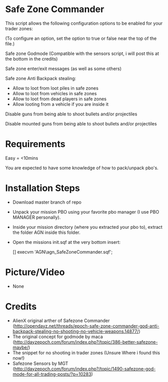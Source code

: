 Safe Zone Commander
======
This script allows the following configuration options to be enabled for your trader zones:

(To configure an option, set the option to true or false near the top of the file.)

Safe zone Godmode (Compatible with the sensors script, i will post this at the bottom in the credits)

Safe zone enter/exit messages (as well as some others)

Safe zone Anti Backpack stealing:

- Allow to loot from loot piles in safe zones
- Allow to loot from vehicles in safe zones
- Allow to loot from dead players in safe zones
- Allow looting from a vehicle if you are inside it

Disable guns from being able to shoot bullets and/or projectiles

Disable mounted guns from being able to shoot bullets and/or projectiles

Requirements 
=====
Easy = <10mins

You are expected to have some knowledge of how to pack/unpack pbo's.

Installation Steps
=====
- Download master branch of repo
- Unpack your mission PBO using your favorite pbo manager (I use PBO MANAGER personally).
- Inside your mission directory (where you extracted your pbo to), extract the folder AGN inside this folder.
- Open the missions init.sqf at the very bottom insert:

	[] execvm 'AGN\agn_SafeZoneCommander.sqf';
	
Picture/Video
====
- None

Credits
====
- AlienX original arther of Safezone Commander (http://opendayz.net/threads/epoch-safe-zone-commander-god-anti-backpack-stealing-no-shooting-no-vehicle-weapons.14877/)
- The original concept for godmode by maca (http://dayzepoch.com/forum/index.php?/topic/386-better-safezone-maybe/)
- The snippet for no shooting in trader zones (Unsure Where i found this now!)
- Safezone Sensors by MGT (http://dayzepoch.com/forum/index.php?/topic/1490-safezone-god-mode-for-all-trading-posts/?p=10283)